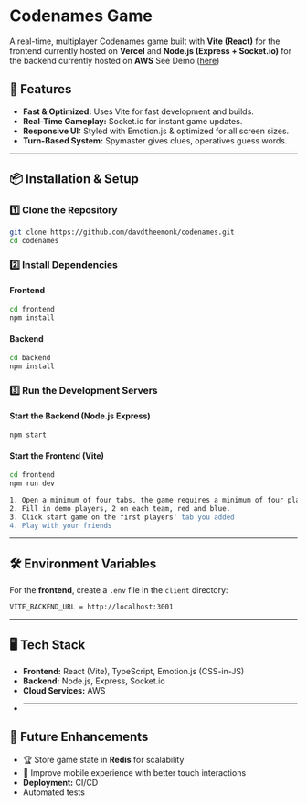 # Codenames Game

A real-time, multiplayer Codenames game built with **Vite (React)** for the frontend currently hosted on **Vercel** and **Node.js (Express + Socket.io)** for the backend currently hosted on **AWS** See Demo (<a href="https://codenames-pi.vercel.app/">here</a>)

## 🚀 Features

- **Fast & Optimized:** Uses Vite for fast development and builds.
- **Real-Time Gameplay:** Socket.io for instant game updates.
- **Responsive UI:** Styled with Emotion.js & optimized for all screen sizes.
- **Turn-Based System:** Spymaster gives clues, operatives guess words.

---

## 📦 Installation & Setup

### **1️⃣ Clone the Repository**

```bash
git clone https://github.com/davdtheemonk/codenames.git
cd codenames
```

### **2️⃣ Install Dependencies**

#### Frontend

```bash
cd frontend
npm install
```

#### Backend

```bash
cd backend
npm install
```

### **3️⃣ Run the Development Servers**

#### Start the Backend (Node.js Express)

```bash
npm start
```

#### Start the Frontend (Vite)

```bash
cd frontend
npm run dev
```

```bash
1. Open a minimum of four tabs, the game requires a minimum of four player( 2 spymasters and 2 operatives)
2. Fill in demo players, 2 on each team, red and blue.
3. Click start game on the first players' tab you added
4. Play with your friends
```

---

## 🛠 Environment Variables

For the **frontend**, create a `.env` file in the `client` directory:

```env
VITE_BACKEND_URL = http://localhost:3001
```

---

## 🖥️ Tech Stack

- **Frontend:** React (Vite), TypeScript, Emotion.js (CSS-in-JS)
- **Backend:** Node.js, Express, Socket.io
- **Cloud Services:** AWS
- ***

## 📌 Future Enhancements

- 🏆 Store game state in **Redis** for scalability
- 📱 Improve mobile experience with better touch interactions
- **Deployment:** CI/CD
- Automated tests
